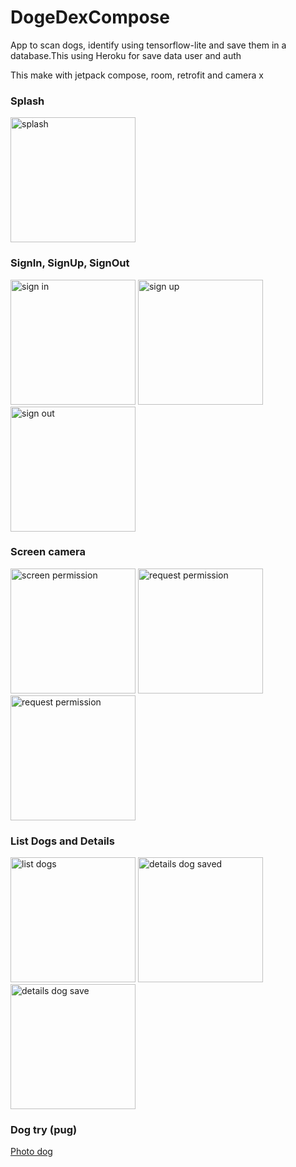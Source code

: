 # DogeDexCompose
<p>App to scan dogs, identify using tensorflow-lite and save them in a database.This using Heroku for save data user and auth </p>
<p>This make with jetpack compose, room, retrofit and camera x </p>

### Splash 

<p>
  <img src="https://i.imgur.com/jx3xCgd.png" alt="splash" width="200"/>
 </p>

### SignIn, SignUp, SignOut
<p>
  <img src="https://i.imgur.com/hNqKFjC.png" alt="sign in" width="200"/>
  <img src="https://i.imgur.com/y5VtXEv.png" alt="sign up" width="200"/>
  <img src="https://i.imgur.com/1bLhFJX.png" alt="sign out" width="200"/>
</p>
 
 ### Screen camera

<p>
  <img src="https://i.imgur.com/3qfCup3.png" alt="screen permission" width="200"/>
  <img src="https://i.imgur.com/KVE5Ddo.png" alt="request permission" width="200"/>
  <img src="https://i.imgur.com/cThpaZz.png" alt="request permission" width="200"/>
</p>
 
 ### List Dogs and Details

<p>
  <img src="https://i.imgur.com/bj770Bt.png" alt="list dogs" width="200"/>
  <img src="https://i.imgur.com/aHrALde.png" alt="details dog saved" width="200"/>
  <img src="https://i.imgur.com/PG4qg79.png" alt="details dog save" width="200"/>
</p>


### Dog try (pug)

<a href="https://www.hospitalveterinariglories.com/wp-content/uploads/2020/12/16-12-20-Pug-o-carlino-un-gran-perro-en-un-cuerpo-pequen%CC%83o-1200x800.jpg">Photo dog</a>
